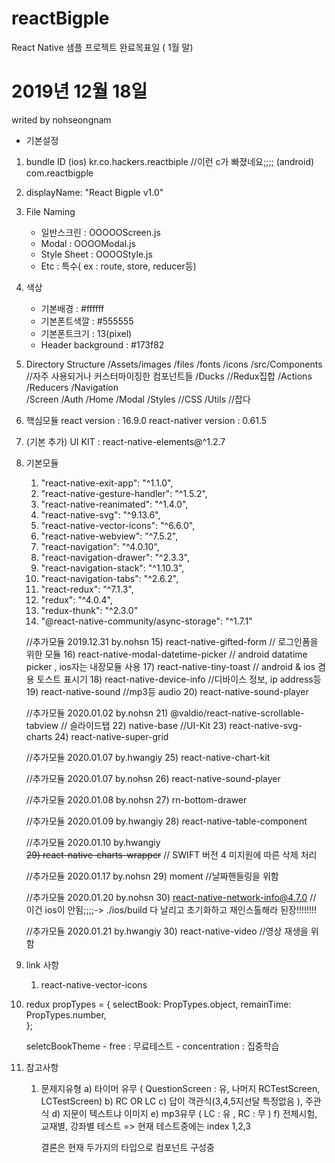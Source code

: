 # reactBigple
React Native 샘플 프로젝트
완료목표일 ( 1월 말)

# 2019년 12월 18일
writed by nohseongnam

- 기본설정
1. bundle ID
    (ios) kr.co.hackers.reactbiple //이런 c가 빠졌네요;;;;
    (android) com.reactbigple

2. displayName: "React Bigple v1.0"

3. File Naming 
    - 일반스크린 : OOOOOScreen.js
    - Modal : OOOOModal.js
    - Style Sheet : OOOOStyle.js
    - Etc : 특수( ex : route, store, reducer등)

4. 색상
    - 기본배경 : #ffffff
    - 기본폰트색깔 : #555555
    - 기본폰트크기 : 13(pixel)
    - Header background : #173f82

5. Directory Structure
    /Assets/images
           /files
           /fonts
           /icons
    /src/Components  //자주 사용되거나 커스터마이징한 컴포넌트들
        /Ducks       //Redux집합
              /Actions
              /Reducers
        /Navigation  
        /Screen
               /Auth
               /Home
               /Modal
        /Styles     //CSS
        /Utils      //잡다        

7. 핵심모듈 
    react version : 16.9.0
    react-nativer version : 0.61.5

8. (기본 추가) UI KIT : react-native-elements@^1.2.7

9. 기본모듈
    1) "react-native-exit-app": "^1.1.0",
    2) "react-native-gesture-handler": "^1.5.2",
    3) "react-native-reanimated": "^1.4.0",
    4) "react-native-svg": "^9.13.6",
    5) "react-native-vector-icons": "^6.6.0",
    6) "react-native-webview": "^7.5.2",
    7) "react-navigation": "^4.0.10",
    8) "react-navigation-drawer": "^2.3.3",
    9) "react-navigation-stack": "^1.10.3",
   10) "react-navigation-tabs": "^2.6.2",
   11) "react-redux": "^7.1.3",
   12) "redux": "^4.0.4",
   13) "redux-thunk": "^2.3.0"
   14) "@react-native-community/async-storage": "^1.7.1"

   //추가모듈 2019.12.31 by.nohsn
   15) react-native-gifted-form  // 로그인폼을 위한 모듈
   16) react-native-modal-datetime-picker // android datatime picker , ios자는 내장모듈 사용
   17) react-native-tiny-toast // android & ios 겸용 토스트 표시기
   18) react-native-device-info  //디바이스 정보, ip address등
   19) react-native-sound  //mp3등 audio
   20) react-native-sound-player

   //추가모듈 2020.01.02 by.nohsn
   21) @valdio/react-native-scrollable-tabview  // 슬라이드탭 
   22) native-base //UI-Kit
   23) react-native-svg-charts
   24) react-native-super-grid
   
   //추가모듈 2020.01.07 by.hwangiy
   25) react-native-chart-kit

   //추가모듈 2020.01.07 by.nohsn
   26) react-native-sound-player
   
   //추가모듈 2020.01.08 by.nohsn
   27) rn-bottom-drawer
   
   //추가모듈 2020.01.09 by.hwangiy
   28) react-native-table-component
   
   //추가모듈 2020.01.10 by.hwangiy  
   ~~29) react-native-charts-wrapper~~ // SWIFT 버전 4 미지원에 따른 삭제 처리

   //추가모듈 2020.01.17 by.nohsn
   29) moment  //날짜핸들링을 위함

    //추가모듈 2020.01.20 by.nohsn
   30) react-native-network-info@4.7.0
       // 이건 ios이 안됨;;;;-> ./ios/build 다 날리고 초기화하고 재인스톨해라 된장!!!!!!!!
   
   //추가모듈 2020.01.21 by.hwangiy
   30) react-native-video //영상 재생을 위함
   

10. link 사항
    1) react-native-vector-icons

11. redux
    propTypes = {
        selectBook: PropTypes.object,
        remainTime: PropTypes.number,   
    };

    seletcBookTheme 
        - free : 무료테스트
        - concentration : 집중학습

99. 참고사항
    1)  문제지유형
        a) 타이머 유무 ( QuestionScreen : 유, 나머지 RCTestScreen, LCTestScreen)
        b) RC OR LC
        c) 답이 객관식(3,4,5지선달 특정없음 ), 주관식
        d) 지문이 텍스트냐 이미지
        e) mp3유무 ( LC : 유 , RC : 무 )
        f) 전체시험, 교재별, 강좌별 테스트 => 현재 테스트중에는 index 1,2,3

        결론은 현재 두가지의 타입으로 컴포넌트 구성중
